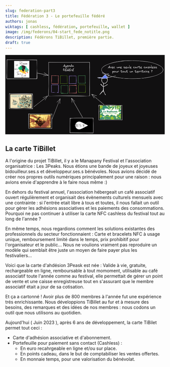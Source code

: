```yaml
---
slug: federation-part3
title: Fédération 3 - Le portefeuille fédéré
authors: jonas
wiktags: [ cashless, fédération, portefeuille, wallet ]
image: /img/federons/04-start_fede_notitle.png
description: Fédérons TiBillet, première partie.
draft: true
---
```


![/img/federons/04-start_fede_notitle.png](/img/federons/04-start_fede_notitle.png)

## La carte TiBillet

A l'origine du projet TiBillet, il y a le Manapany Festival et l'association organisatrice : Les 3Peaks.
Nous étions une bande de joyeux et joyeuses bidouilleur.ses.s et développeur.ses.s bénévoles. Nous avions décidé de
créer nos propres outils numériques principalement pour une raison : nous avions envie d'apprendre à le faire nous
même :)

En dehors du festival annuel, l'association hébergeait un café associatif ouvert régulièrement et organisait des
évènements culturels mensuels avec une contrainte : si l'entrée etait libre à tous et toutes, il nous fallait un outil
pour gérer les adhésions associatives et les paiements des consommations.
Pourquoi ne pas continuer à utiliser la carte NFC cashless du festival tout au long de l'année ?

En même temps, nous regardions comment les solutions existantes des professionnels du secteur fonctionnaient : Carte et
bracelets NFC à usage unique, remboursement limité dans le temps, prix prohibitif pour l'organisateur et le public...
Nous ne voulions vraiment pas reproduire un modèle qui semblait être juste un moyen de faire payer plus
les festivaliers...

Voici que la carte d'ahdésion 3Peask est née : Valide à vie, gratuite, rechargeable en ligne, remboursable à tout
momoment, utilisable au café associatif toute l'année comme au festival, elle permettait de gérer un point de vente et
une caisse enregistreuse tout en s'assurant que le membre associatif était a jour de sa cotisation.

Et ça a cartonné ! Avoir plus de 800 membres à l'année fut une expérience trés enrichissante. Nous
développions TiBillet au fur et à mesure des besoins, des remarques et des idées de nos membres : nous codons un
outil que nous utilisons au quotidien.

Aujourd'hui ( Juin 2023 ), après 6 ans de développement, la carte TiBilet permet tout ceci : 
- Carte d'adhésion associative et d'abonnement.
- Portefeuille pour paiement sans contact (Cashless) : 
  - En euro recahrgeable en ligne et/ou sur place.
  - En points cadeau, dans le but de comptabiliser les ventes offertes.
  - En monnaie temps, pour une valorisation du bénévolat.